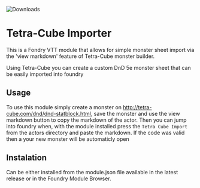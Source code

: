 ![Downloads](https://img.shields.io/github/downloads/HadaIonut/Foundry-Markdown-Importer/total)

# Tetra-Cube Importer

This is a Fondry VTT module that allows for simple monster sheet import via the 'view markdown' feature of Tetra-Cube monster builder.

Using Tetra-Cube you can create a custom DnD 5e monster sheet that can be easily imported into foundry

## Usage

To use this module simply create a monster on http://tetra-cube.com/dnd/dnd-statblock.html, save the monster and use the view markdown button to copy the markdown of the actor. Then you can jump into foundry when, with the module installed press the `Tetra Cube Import` from the actors directory and paste the markdown. If the code was valid then a your new monster will be automaticly open

## Instalation

Can be either installed from the module.json file available in the latest release or in the Foundry Module Browser.
